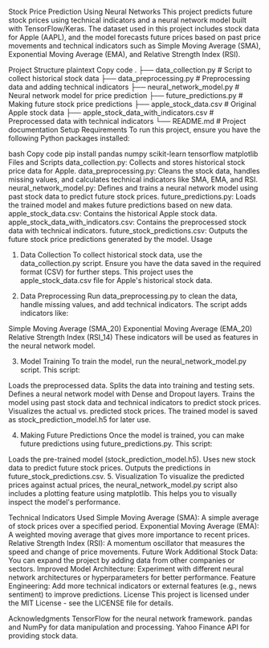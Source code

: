 Stock Price Prediction Using Neural Networks
This project predicts future stock prices using technical indicators and a neural network model built with TensorFlow/Keras. The dataset used in this project includes stock data for Apple (AAPL), and the model forecasts future prices based on past price movements and technical indicators such as Simple Moving Average (SMA), Exponential Moving Average (EMA), and Relative Strength Index (RSI).

Project Structure
plaintext
Copy code
.
├── data_collection.py       # Script to collect historical stock data
├── data_preprocessing.py     # Preprocessing data and adding technical indicators
├── neural_network_model.py   # Neural network model for price prediction
├── future_predictions.py     # Making future stock price predictions
├── apple_stock_data.csv      # Original Apple stock data
├── apple_stock_data_with_indicators.csv  # Preprocessed data with technical indicators
└── README.md                # Project documentation
Setup
Requirements
To run this project, ensure you have the following Python packages installed:

bash
Copy code
pip install pandas numpy scikit-learn tensorflow matplotlib
Files and Scripts
data_collection.py: Collects and stores historical stock price data for Apple.
data_preprocessing.py: Cleans the stock data, handles missing values, and calculates technical indicators like SMA, EMA, and RSI.
neural_network_model.py: Defines and trains a neural network model using past stock data to predict future stock prices.
future_predictions.py: Loads the trained model and makes future predictions based on new data.
apple_stock_data.csv: Contains the historical Apple stock data.
apple_stock_data_with_indicators.csv: Contains the preprocessed stock data with technical indicators.
future_stock_predictions.csv: Outputs the future stock price predictions generated by the model.
Usage
1. Data Collection
To collect historical stock data, use the data_collection.py script. Ensure you have the data saved in the required format (CSV) for further steps. This project uses the apple_stock_data.csv file for Apple's historical stock data.

2. Data Preprocessing
Run data_preprocessing.py to clean the data, handle missing values, and add technical indicators. The script adds indicators like:

Simple Moving Average (SMA_20)
Exponential Moving Average (EMA_20)
Relative Strength Index (RSI_14)
These indicators will be used as features in the neural network model.

3. Model Training
To train the model, run the neural_network_model.py script. This script:

Loads the preprocessed data.
Splits the data into training and testing sets.
Defines a neural network model with Dense and Dropout layers.
Trains the model using past stock data and technical indicators to predict stock prices.
Visualizes the actual vs. predicted stock prices.
The trained model is saved as stock_prediction_model.h5 for later use.

4. Making Future Predictions
Once the model is trained, you can make future predictions using future_predictions.py. This script:

Loads the pre-trained model (stock_prediction_model.h5).
Uses new stock data to predict future stock prices.
Outputs the predictions in future_stock_predictions.csv.
5. Visualization
To visualize the predicted prices against actual prices, the neural_network_model.py script also includes a plotting feature using matplotlib. This helps you to visually inspect the model's performance.

Technical Indicators Used
Simple Moving Average (SMA): A simple average of stock prices over a specified period.
Exponential Moving Average (EMA): A weighted moving average that gives more importance to recent prices.
Relative Strength Index (RSI): A momentum oscillator that measures the speed and change of price movements.
Future Work
Additional Stock Data: You can expand the project by adding data from other companies or sectors.
Improved Model Architecture: Experiment with different neural network architectures or hyperparameters for better performance.
Feature Engineering: Add more technical indicators or external features (e.g., news sentiment) to improve predictions.
License
This project is licensed under the MIT License - see the LICENSE file for details.

Acknowledgments
TensorFlow for the neural network framework.
pandas and NumPy for data manipulation and processing.
Yahoo Finance API for providing stock data.
